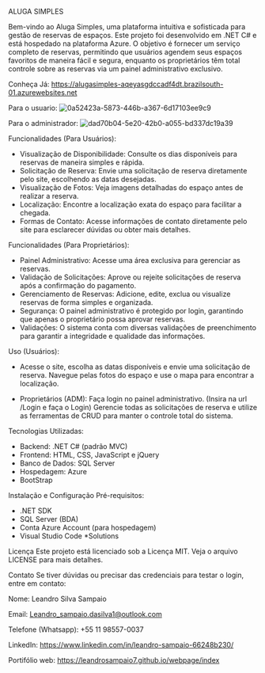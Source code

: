 ALUGA SIMPLES 

Bem-vindo ao Aluga Simples, uma plataforma intuitiva e sofisticada para gestão de reservas de espaços. 
Este projeto foi desenvolvido em .NET C# e está hospedado na plataforma Azure. O objetivo é fornecer um 
serviço completo de reservas, permitindo que usuários agendem seus espaços favoritos de maneira fácil e
segura, enquanto os proprietários têm total controle sobre as reservas via um painel administrativo exclusivo.

Conheça Já: https://alugasimples-aqeyasgdccadf4dt.brazilsouth-01.azurewebsites.net

Para o usuario:
![0a52423a-5873-446b-a367-6d17103ee9c9](https://github.com/user-attachments/assets/4ea69dca-25b1-4beb-a776-dc4931793a6a)

Para o administrador:
![dad70b04-5e20-42b0-a055-bd337dc19a39](https://github.com/user-attachments/assets/17efea06-7d4c-4119-812d-d3063e9adfd9)


Funcionalidades (Para Usuários):
- Visualização de Disponibilidade: Consulte os dias disponíveis para reservas de maneira simples e rápida.
- Solicitação de Reserva: Envie uma solicitação de reserva diretamente pelo site, escolhendo as datas desejadas.
- Visualização de Fotos: Veja imagens detalhadas do espaço antes de realizar a reserva.
- Localização: Encontre a localização exata do espaço para facilitar a chegada.
- Formas de Contato: Acesse informações de contato diretamente pelo site para esclarecer dúvidas ou obter mais detalhes.

Funcionalidades (Para Proprietários):
- Painel Administrativo: Acesse uma área exclusiva para gerenciar as reservas.
- Validação de Solicitações: Aprove ou rejeite solicitações de reserva após a confirmação do pagamento.
- Gerenciamento de Reservas: Adicione, edite, exclua ou visualize reservas de forma simples e organizada.
- Segurança: O painel administrativo é protegido por login, garantindo que apenas o proprietário possa aprovar reservas.
- Validações: O sistema conta com diversas validações de preenchimento para garantir a integridade e qualidade das informações.

Uso (Usuários):
- Acesse o site, escolha as datas disponíveis e envie uma solicitação de reserva.
Navegue pelas fotos do espaço e use o mapa para encontrar a localização.

- Proprietários (ADM):
Faça login no painel administrativo. (Insira na url /Login e faça o Login)
Gerencie todas as solicitações de reserva e utilize as ferramentas de CRUD para manter o controle total do sistema.


Tecnologias Utilizadas:
- Backend: .NET C# (padrão MVC)
- Frontend: HTML, CSS, JavaScript e jQuery
- Banco de Dados: SQL Server
- Hospedagem: Azure
- BootStrap


Instalação e Configuração
Pré-requisitos:
- .NET SDK
- SQL Server (BDA)
- Conta Azure Account (para hospedagem)
- Visual Studio Code *Solutions



Licença
Este projeto está licenciado sob a Licença MIT. Veja o arquivo LICENSE para mais detalhes.

Contato
Se tiver dúvidas ou precisar das credenciais para testar o login, entre em contato:

Nome: Leandro Silva Sampaio

Email: Leandro_sampaio.dasilva1@outlook.com

Telefone (Whatsapp): +55 11 98557-0037

LinkedIn: https://www.linkedin.com/in/leandro-sampaio-66248b230/

Portifólio web: https://leandrosampaio7.github.io/webpage/index

